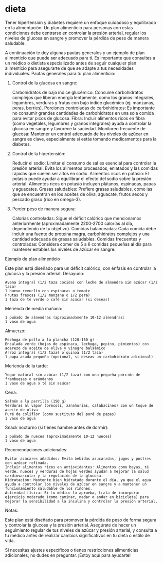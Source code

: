 # dieta


Tener hipertensión y diabetes requiere un enfoque cuidadoso y equilibrado en la alimentación. Un plan alimenticio para personas con estas condiciones debe centrarse en controlar la presión arterial, regular los niveles de glucosa en sangre y promover la pérdida de peso de manera saludable.

A continuación te doy algunas pautas generales y un ejemplo de plan alimenticio que puede ser adecuado para ti. Es importante que consultes a un médico o dietista especializado antes de seguir cualquier plan alimenticio para asegurarte de que se adapte a tus necesidades individuales.
Pautas generales para tu plan alimenticio:
1. Control de la glucosa en sangre:

    Carbohidratos de bajo índice glucémico: Consume carbohidratos complejos que liberan energía lentamente, como los granos integrales, legumbres, verduras y frutas con bajo índice glucémico (ej. manzanas, peras, berries).
    Porciones controladas de carbohidratos: Es importante no consumir grandes cantidades de carbohidratos en una sola comida para evitar picos de glucosa.
    Fibra: Incluir alimentos ricos en fibra (como vegetales, legumbres y granos integrales) ayuda a controlar la glucosa en sangre y favorece la saciedad.
    Monitoreo frecuente de glucosa: Mantener un control adecuado de los niveles de azúcar en sangre es clave, especialmente si estás tomando medicamentos para la diabetes.

2. Control de la hipertensión:

    Reducir el sodio: Limitar el consumo de sal es esencial para controlar la presión arterial. Evita los alimentos procesados, enlatados y las comidas rápidas que suelen ser altos en sodio.
    Alimentos ricos en potasio: El potasio puede ayudar a equilibrar el efecto del sodio sobre la presión arterial. Alimentos ricos en potasio incluyen plátanos, espinacas, papas y aguacates.
    Grasas saludables: Prefiere grasas saludables, como las que se encuentran en los aceites de oliva, aguacate, frutos secos y pescado graso (rico en omega-3).

3. Perder peso de manera segura:

    Calorías controladas: Sigue el déficit calórico que mencionamos anteriormente (aproximadamente 2200-2700 calorías al día, dependiendo de tu objetivo).
    Comidas balanceadas: Cada comida debe incluir una fuente de proteína magra, carbohidratos complejos y una cantidad adecuada de grasas saludables.
    Comidas frecuentes y controladas: Considera comer de 5 a 6 comidas pequeñas al día para mantener estables los niveles de azúcar en sangre.

Ejemplo de plan alimenticio

Este plan está diseñado para un déficit calórico, con énfasis en controlar la glucosa y la presión arterial.
Desayuno:

    Avena integral (1/2 taza cocida) con leche de almendra sin azúcar (1/2 taza)
    1 huevo revuelto con espinacas o tomate
    Frutas frescas (1/2 manzana o 1/2 pera)
    1 taza de té verde o café sin azúcar (si deseas)

Merienda de media mañana:

    1 puñado de almendras (aproximadamente 10-12 almendras)
    1 vaso de agua

Almuerzo:

    Pechuga de pollo a la plancha (120-150 g)
    Ensalada verde (hojas de espinaca, lechuga, pepino, pimientos) con aderezo de aceite de oliva y vinagre balsámico
    Arroz integral (1/2 taza) o quinoa (1/2 taza)
    1 papa asada pequeña (opcional, si deseas un carbohidrato adicional)

Merienda de la tarde:

    Yogur natural sin azúcar (1/2 taza) con una pequeña porción de frambuesas o arándanos
    1 vaso de agua o té sin azúcar

Cena:

    Salmón a la parrilla (150 g)
    Verduras al vapor (brócoli, zanahorias, calabacines) con un toque de aceite de oliva
    Puré de coliflor (como sustituto del puré de papas)
    1 vaso de agua

Snack nocturno (si tienes hambre antes de dormir):

    1 puñado de nueces (aproximadamente 10-12 nueces)
    1 vaso de agua

Recomendaciones adicionales:

    Evitar azúcares añadidos: Evita bebidas azucaradas, jugos y postres con azúcar refinada.
    Incluir alimentos ricos en antioxidantes: Alimentos como bayas, té verde, nueces y verduras de hojas verdes ayudan a mejorar la salud cardiovascular y la regulación de la glucosa.
    Hidratación: Mantente bien hidratado durante el día, ya que el agua ayuda a controlar los niveles de azúcar en sangre y a mantener un funcionamiento saludable de los riñones.
    Actividad física: Si tu médico lo aprueba, trata de incorporar ejercicio moderado (como caminar, nadar o andar en bicicleta) para mejorar la sensibilidad a la insulina y controlar la presión arterial.

Notas:

Este plan está diseñado para promover la pérdida de peso de forma segura y controlar la glucosa y la presión arterial. Asegúrate de hacer un seguimiento regular de tus niveles de azúcar y presión arterial, y consulta a tu médico antes de realizar cambios significativos en tu dieta o estilo de vida.

Si necesitas ajustes específicos o tienes restricciones alimenticias adicionales, no dudes en preguntar. ¡Estoy aquí para ayudarte!